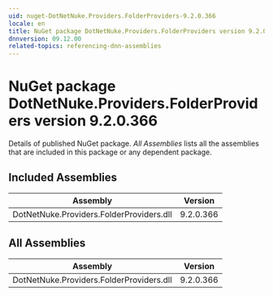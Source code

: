 ```yaml
---
uid: nuget-DotNetNuke.Providers.FolderProviders-9.2.0.366
locale: en
title: NuGet package DotNetNuke.Providers.FolderProviders version 9.2.0.366
dnnversion: 09.12.00
related-topics: referencing-dnn-assemblies
---
```


# NuGet package DotNetNuke.Providers.FolderProviders version 9.2.0.366
Details of published NuGet package.
*All Assemblies* lists all the assemblies that are included in this package or any dependent package.

## Included Assemblies

|Assembly|Version|
|---|---|
|DotNetNuke.Providers.FolderProviders.dll|9.2.0.366|

## All Assemblies

|Assembly|Version|
|---|---|
|DotNetNuke.Providers.FolderProviders.dll|9.2.0.366|

